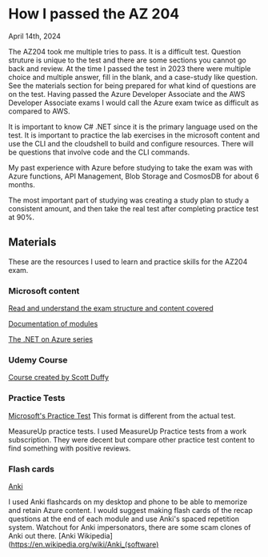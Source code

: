 # How I passed the AZ 204

April 14th, 2024

The AZ204 took me multiple tries to pass. It is a difficult test. Question struture is unique to the test and there are some sections you cannot go back and review. At the time I passed the test in 2023 there were multiple choice and multiple answer, fill in the blank, and a case-study like question. See the materials section for being prepared for what kind of questions are on the test. Having passed the Azure Developer Associate and the AWS Developer Associate exams I would call the Azure exam twice as difficult as compared to AWS.

It is important to know C# .NET since it is the primary language used on the test. It is important to practice the lab exercises in the microsoft content and use the CLI and the cloudshell to build and configure resources. There will be questions that involve code and the CLI commands.

My past experience with Azure before studying to take the exam was with Azure functions, API Management, Blob Storage and CosmosDB for about 6 months.

The most important part of studying was creating a study plan to study a consistent amount, and then take the real test after completing practice test at 90%.

## **Materials**

These are the resources I used to learn and practice skills for the AZ204 exam.

### **Microsoft content**

[Read and understand the exam structure and content covered](https://learn.microsoft.com/en-us/credentials/certifications/resources/study-guides/az-204)

[Documentation of modules](https://learn.microsoft.com/en-us/credentials/certifications/azure-developer/?practice-assessment-type=certification#certification-prepare-for-the-exam)

[The .NET on Azure series](https://www.youtube.com/watch?v=EzdqO6jX8u4&list=PLdo4fOcmZ0oVSBX3Lde8owu6dSgZLIXfu)

### **Udemy Course**

[Course created by Scott Duffy](https://www.udemy.com/course/70532-azure/)

### **Practice Tests**

[Microsoft's Practice Test](https://learn.microsoft.com/en-us/credentials/certifications/azure-developer/practice/assessment?assessment-type=practice&assessmentId=35&practice-assessment-type=certification&source=docs) This format is different from the actual test.

MeasureUp practice tests. I used MeasureUp Practice tests from a work subscription. They were decent but compare other practice test content to find something with positive reviews.

### **Flash cards**

[Anki](https://apps.ankiweb.net/)

I used Anki flashcards on my desktop and phone to be able to memorize and retain Azure content. I would suggest making flash cards of the recap questions at the end of each module and use Anki's spaced repetition system. Watchout for Anki impersonators, there are some scam clones of Anki out there. [Anki Wikipedia](https://en.wikipedia.org/wiki/Anki_(software)
